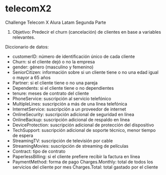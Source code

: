 # telecomX2
Challenge Telecom X Alura Latam Segunda Parte

1. Objetivo: Predecir el churn (cancelación) de clientes en base a variables relevantes.

Diccionario de datos:

* customerID: número de identificación único de cada cliente
* Churn: si el cliente dejó o no la empresa
* gender: género (masculino y femenino)
* SeniorCitizen: información sobre si un cliente tiene o no una edad igual o mayor a 65 años
* Partner: si el cliente tiene o no una pareja
* Dependents: si el cliente tiene o no dependientes
* tenure: meses de contrato del cliente
* PhoneService: suscripción al servicio telefónico
* MultipleLines: suscripción a más de una línea telefónica
* InternetService: suscripción a un proveedor de internet
* OnlineSecurity: suscripción adicional de seguridad en línea
* OnlineBackup: suscripción adicional de respaldo en línea
* DeviceProtection: suscripción adicional de protección del dispositivo
* TechSupport: suscripción adicional de soporte técnico, menor tiempo de espera
* StreamingTV: suscripción de televisión por cable
* StreamingMovies: suscripción de streaming de películas
* Contract: tipo de contrato
* PaperlessBilling: si el cliente prefiere recibir la factura en línea
* PaymentMethod: forma de pago
Charges.Monthly: total de todos los servicios del cliente por mes
Charges.Total: total gastado por el cliente
